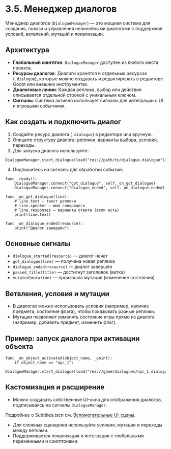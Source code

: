 # 3.5. Менеджер диалогов

Менеджер диалогов (`DialogueManager`) — это мощная система для создания, показа и управления нелинейными диалогами с поддержкой условий, ветвлений, мутаций и локализации.

## Архитектура

- **Глобальный синглтон**: `DialogueManager` доступен из любого места проекта.
- **Ресурсы диалогов**: Диалоги хранятся в отдельных ресурсах (`.dialogue`), которые можно создавать и редактировать в редакторе Godot или внешних инструментах.
- **Диалоговые линии**: Каждая реплика, выбор или действие описывается отдельной строкой с уникальным ключом.
- **Сигналы**: Система активно использует сигналы для интеграции с UI и игровыми событиями.

## Как создать и подключить диалог

1. Создайте ресурс диалога (`.dialogue`) в редакторе или вручную.
2. Опишите структуру диалога: реплики, варианты выбора, условия, переходы.
3. Для запуска диалога используйте:

```gdscript
DialogueManager.start_dialogue(load("res://path/to/dialogue.dialogue"))
```

4. Подпишитесь на сигналы для обработки событий:

```gdscript
func _ready():
    DialogueManager.connect("got_dialogue", self._on_got_dialogue)
    DialogueManager.connect("dialogue_ended", self._on_dialogue_ended)

func _on_got_dialogue(line):
    # line.text — текст реплики
    # line.speaker — имя говорящего
    # line.responses — варианты ответа (если есть)
    print(line.text)

func _on_dialogue_ended(resource):
    print("Диалог завершён")
```

## Основные сигналы

- `dialogue_started(resource)` — диалог начат
- `got_dialogue(line)` — получена новая реплика
- `dialogue_ended(resource)` — диалог завершён
- `passed_title(title)` — достигнут заголовок (ветка)
- `mutated(mutation)` — произошла мутация (изменение состояния)

## Ветвления, условия и мутации

- В диалогах можно использовать условия (например, наличие предмета, состояние флага), чтобы показывать разные реплики.
- Мутации позволяют изменять состояние игры прямо из диалога (например, добавить предмет, изменить флаг).

## Пример: запуск диалога при активации объекта

```gdscript
func _on_object_activated(object_name, _point):
    if object_name == "npc_1":
        DialogueManager.start_dialogue(load("res://game/dialogues/npc_1.dialogue"))
```

## Кастомизация и расширение

- Можно создавать собственные UI-окна для отображения диалогов, подписываясь на сигналы `DialogueManager`.

Подробнее о Subtitles.tscn см. [Вспомогательные UI-сцены](./helper_scenes.md#subtitles).

- Для сложных сценариев используйте условия, мутации и переходы между ветками.
- Поддерживается локализация и интеграция с глобальными переменными и синглтонами.
